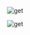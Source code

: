 ![get](https://github.com/Juyoung03/2024-1-Web-Study/assets/161465764/c19aace6-c0a5-4fc4-903a-870fa9c699ba)

![get](https://github.com/Juyoung03/2024-1-Web-Study/assets/161465764/c19aace6-c0a5-4fc4-903a-870fa9c699ba)